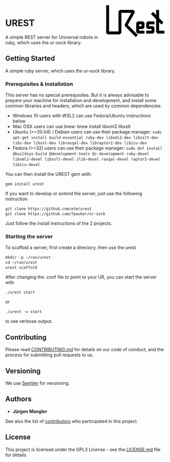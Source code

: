 <img align="right" height="100" src="https://github.com/etm/urest/blob/main/logo/urest_logo.png">

# UREST

A simple REST server for Universal robots in ruby, which uses the ur-sock library.

## Getting Started

A simple ruby server, which uses the ur-sock library.

### Prerequisites & Installation

This server has no special prerequisites. But it is always advisable to prepare
your machine for installation and development, and install some common
libraries and headers, which are used by common dependencies:

* Windows 10 users with WSL2 can use Fedora/Ubuntu instructions below 
* Mac OSX users can use brew: brew install libxml2 libxslt 
* Ubuntu (>=20.04) / Debian users can use their package manager: ```sudo apt-get install build-essential ruby-dev libxml2-dev libxslt-dev libz-dev libssl-dev librasqal-dev libraptor2-dev libicu-dev```
* Fedora (>=32) users can use their package manager: ```sudo dnf install @buildsys-build @development-tools @c-development ruby-devel libxml2-devel libxslt-devel zlib-devel rasqal-devel raptor2-devel libicu-devel``` 

You can then install the UREST gem with:

```
gem install urest
```

If you want to develop or extend the server, just use the following instruction
```
git clone https://github.com/etm/urest
git clone https://github.com/fpauker/ur-sock
```

Just follow the install instructions of the 2 projects.

### Starting the server

To scaffold a server, first create a directory, then use the urest

```
mkdir -p ~/run/urest
cd ~/run/urest
urest scaffold
```

After changing the \.conf file to point to your UR, you can start the server with

```
./urest start
```

or

```
./urest -v start
```

to see verbose output.

## Contributing

Please read [CONTRIBUTING.md](https://gist.github.com/PurpleBooth/b24679402957c63ec426) for details on our code of conduct, and the process for submitting pull requests to us.

## Versioning

We use [SemVer](http://semver.org/) for versioning.

## Authors

* **Jürgen Mangler**

See also the list of [contributors](https://github.com/etm/urest/AUTHORS) who participated in this project.

## License

This project is licensed under the GPL3 License - see the [LICENSE.md](./LICENSE) file for details
